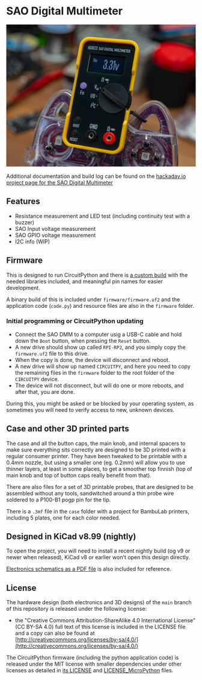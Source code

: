 # SAO Digital Multimeter

![SAO Digital Multimeter](https://github.com/flummer/dmm-sao/raw/main/IMAGES/DSC_0814.jpg "SAO Digital Multimeter")

Additional documentation and build log can be found on the [hackaday.io project page for the SAO Digital Multimeter](https://hackaday.io/project/198892-sao-digital-multimeter)

## Features

- Resistance measurement and LED test (including continuity test with a buzzer)
- SAO Input voltage measurement
- SAO GPIO voltage measurement
- I2C info (WIP)


## Firmware

This is designed to run CircuitPython and there is [a custom build](https://github.com/flummer/circuitpython/tree/hxr-sao-dmm) with the needed libraries included, and meaningful pin names for easier development.

A binary build of this is included under `firmware/firmware.uf2` and the application code (`code.py`) and resource files are also in the `firmware` folder.

### Initial programming or CircuitPython updating

- Connect the SAO DMM to a computer usig a USB-C cable and hold down the `Boot` button, when pressing the `Reset` button.
- A new drive should show up called `RPI-RP2`, and you simply copy the `firmware.uf2` file to this drive.
- When the copy is done, the device will disconnect and reboot.
- A new drive will show up named `CIRCUITPY`, and here you need to copy the remaining files in the `firmware` folder to the root folder of the `CIRCUITPY` device.
- The device will not disconnect, but will do one or more reboots, and after that, you are done.

During this, you might be asked or be blocked by your operating system, as sometimes you will need to verify access to new, unknown devices.


## Case and other 3D printed parts

The case and all the button caps, the main knob, and internal spacers to make sure everything sits correctly are designed to be 3D printed with a regular consumer printer. They have been tweaked to be printable with a 0.4mm nozzle, but using a smaller one (eg. 0.2mm) will allow you to use thinner layers, at least in some places, to get a smoother top finnish (top of main knob and top of button caps really benefit from that).

There are also files for a set of 3D printable probes, that are designed to be assembled without any tools, sandwitched around a thin probe wire soldered to a P100-B1 pogp pin for the tip.

There is a `.3mf` file in the `case` folder with a project for BambuLab printers, including 5 plates, one for each color needed.


## Designed in KiCad v8.99 (nightly)

To open the project, you will need to install a recent nightly build (og v9 or newer when released), KiCad v8 or earlier won't open this design directly.

[Electronics schematics as a PDF file](https://github.com/flummer/dmm-sao/blob/main/DMM%20SAO%20Schematics.pdf) is also included for reference.


## License

The hardware design (both electronics and 3D designs) of the `main` branch of this repository is released under the following license:

* the "Creative Commons Attribution-ShareAlike 4.0 International License"
  (CC BY-SA 4.0) full text of this license is included in the LICENSE file
  and a copy can also be found at
  [http://creativecommons.org/licenses/by-sa/4.0/](http://creativecommons.org/licenses/by-sa/4.0/)

The CircuitPython firmware (including the python application code) is released under the MIT license with smaller dependencies under other licenses as detailed in [its LICENSE](https://github.com/flummer/circuitpython/blob/hxr-sao-dmm/LICENSE) and [LICENSE_MicroPython](https://github.com/flummer/circuitpython/blob/hxr-sao-dmm/LICENSE_MicroPython) files.
